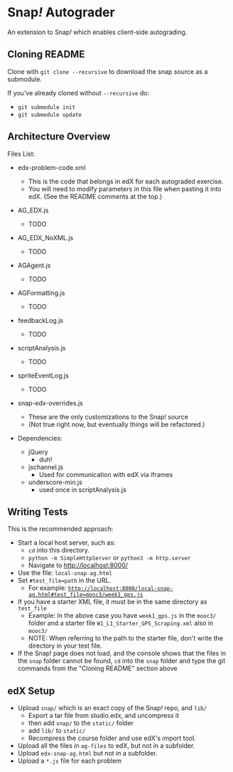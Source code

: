 # Snap<em>!</em>  Autograder

An extension to Snap<em>!</em> which enables client-side autograding.

## Cloning __README__
Clone with `git clone --recursive` to download the snap source as a submodule.

If you've already cloned without `--recursive` do:

* `git submodule init`
* `git submodule update`

## Architecture Overview

Files List:

* edx-problem-code.xml
	* This is the code that belongs in edX for each autograded exercise.
	* You will need to modify parameters in this file when pasting it into edX. (See the README comments at the top.)
* AG_EDX.js
	* TODO
* AG_EDX_NoXML.js
	* TODO
* AGAgent.js
	* TODO
* AGFormatting.js
	* TODO
* feedbackLog.js
	* TODO
* scriptAnalysis.js
	* TODO
* spriteEventLog.js
	* TODO
* snap-edx-overrides.js
    * These are the only customizations to the Snap! source
    * (Not true right now, but eventually things will be refactored.)

* Dependencies:
    * jQuery
        * duh!
    * jschannel.js
        * Used for communication with edX via iframes
    * underscore-min.js
        * used once in scriptAnalysis.js

## Writing Tests
This is the recommended approach:

* Start a local host server, such as:
	* `cd` into this directory.
	* `python -m SimpleHttpServer` or `python3 -m http.server`
	* Navigate to [http://localhost:8000/](http://localhost:8000/)
* Use the file: `local-snap-ag.html`
* Set `#test_file=path` in the URL.
	* For example:  [`http://localhost:8000/local-snap-ag.html#test_file=mooc3/week1_gps.js`](http://localhost:8000/snap_autograder/local-snap-ag.html#test_file=mooc3/week1_gps.js)
* If you have a starter XML file, it must be in the same directory as `test_file`
	* Example: In the above case you have `week1_gps.js` in the `mooc3/` folder and a starter file `W1_L1_Starter_GPS_Scraping.xml` also in `mooc3/`
	* NOTE: When referring to the path to the starter file, don't write the directory in your test file.
* If the Snap! page does not load, and the console shows that the files in the `snap` folder cannot be found, `cd` into the `snap` folder and type the git commands from the "Cloning README" section above
	

## edX Setup

* Upload `snap/` which is an exact copy of the Snap<em>!</em> repo, and `lib/`
	* Export a tar file from studio.edx, and uncompress it
	* then add `snap/` to the `static/` folder
	* add `lib/` to `static/`
	* Recompress the course folder and use edX's import tool.
* Upload all the files in `ag-files` to edX, but not in a subfolder.
* Upload `edx-snap-ag.html` but not in a subfolder.
* Upload a `*.js` file for each problem
